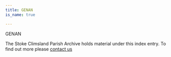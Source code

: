```yaml
---
title: GENAN
is_name: true

---
```


GENAN


The Stoke Climsland Parish Archive holds material under this index entry. To find out more please [contact us](/contact/)
